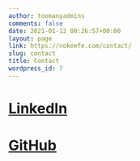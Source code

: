 ```yaml
---
author: toomanyadmins
comments: false
date: 2021-01-12 00:26:57+00:00
layout: page
link: https://nokeefe.com/contact/
slug: contact
title: Contact
wordpress_id: 7
---
```





# [LinkedIn](https://www.linkedin.com/in/nbokeefe/)







# [GitHub](https://github.com/nokeefe)









